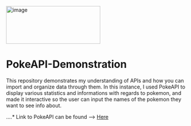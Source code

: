 <img width="257" height="103" alt="image" src="https://github.com/user-attachments/assets/1717b00f-7e35-468d-83d2-49f8c61e4595" />

# PokeAPI-Demonstration

This repository demonstrates my understanding of APIs and how you can import and organize data through them. In this instance, I used PokeAPI to display various statistics and informations with regards to pokemon, and made it interactive so the user can input the names of the pokemon they want to see info about.

....* Link to PokeAPI can be found --> [Here](https://pokeapi.co)

